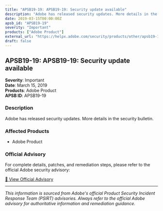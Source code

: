 ```yaml
---
title: "APSB19-19: APSB19-19: Security update available"
description: "Adobe has released security updates. More details in the security bulletin."
date: 2019-03-15T00:00:00Z
apsb_id: "APSB19-19"
severity: "Important"
products: ["Adobe Product"]
external_url: "https://helpx.adobe.com/security/products/other/apsb19-19.html"
draft: false
---
```


## APSB19-19: APSB19-19: Security update available

**Severity**: Important  
**Date**: March 15, 2019  
**Products**: Adobe Product  
**APSB ID**: APSB19-19

### Description

Adobe has released security updates. More details in the security bulletin.

### Affected Products

- Adobe Product


### Official Advisory

For complete details, patches, and remediation steps, please refer to the official Adobe security advisory:

[🔗 View Official Advisory](https://helpx.adobe.com/security/products/other/apsb19-19.html)

---

*This information is sourced from Adobe's official Product Security Incident Response Team (PSIRT) advisories. Always refer to the official Adobe advisory for authoritative information and remediation guidance.*
